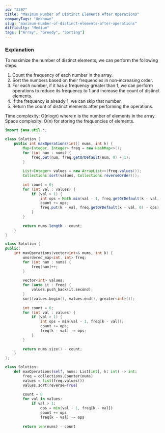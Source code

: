 ```yaml
---
id: "3397"
title: "Maximum Number of Distinct Elements After Operations"
companyTags: "Unknown"
slug: "maximum-number-of-distinct-elements-after-operations"
difficulty: "Medium"
tags: ["Array", "Greedy", "Sorting"]
---
```


### Explanation

To maximize the number of distinct elements, we can perform the following steps:
1. Count the frequency of each number in the array.
2. Sort the numbers based on their frequencies in non-increasing order.
3. For each number, if it has a frequency greater than 1, we can perform operations to reduce its frequency to 1 and increase the count of distinct elements.
4. If the frequency is already 1, we can skip that number.
5. Return the count of distinct elements after performing the operations.

Time complexity: O(nlogn) where n is the number of elements in the array.
Space complexity: O(n) for storing the frequencies of elements.
```java
import java.util.*;

class Solution {
    public int maxOperations(int[] nums, int k) {
        Map<Integer, Integer> freq = new HashMap<>();
        for (int num : nums) {
            freq.put(num, freq.getOrDefault(num, 0) + 1);
        }
        
        List<Integer> values = new ArrayList<>(freq.values());
        Collections.sort(values, Collections.reverseOrder());
        
        int count = 0;
        for (int val : values) {
            if (val > 1) {
                int ops = Math.min(val - 1, freq.getOrDefault(k - val, 0));
                count += ops;
                freq.put(k - val, freq.getOrDefault(k - val, 0) - ops);
            }
        }
        
        return nums.length - count;
    }
}
```

```cpp
class Solution {
public:
    int maxOperations(vector<int>& nums, int k) {
        unordered_map<int, int> freq;
        for (int num : nums) {
            freq[num]++;
        }
        
        vector<int> values;
        for (auto it : freq) {
            values.push_back(it.second);
        }
        sort(values.begin(), values.end(), greater<int>());
        
        int count = 0;
        for (int val : values) {
            if (val > 1) {
                int ops = min(val - 1, freq[k - val]);
                count += ops;
                freq[k - val] -= ops;
            }
        }
        
        return nums.size() - count;
    }
};
```

```python
class Solution:
    def maxOperations(self, nums: List[int], k: int) -> int:
        freq = collections.Counter(nums)
        values = list(freq.values())
        values.sort(reverse=True)
        
        count = 0
        for val in values:
            if val > 1:
                ops = min(val - 1, freq[k - val])
                count += ops
                freq[k - val] -= ops
        
        return len(nums) - count
```